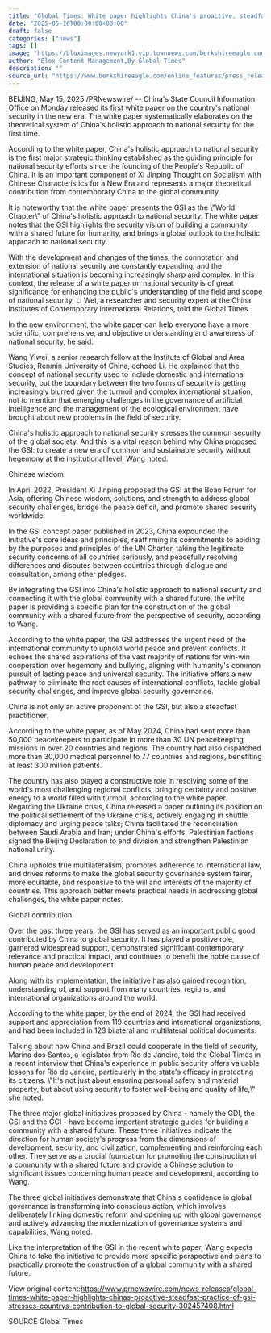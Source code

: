 ```yaml
---
title: "Global Times: White paper highlights China's proactive, steadfast practice of GSI, stresses country's contribution to global security"
date: "2025-05-16T00:00:00+03:00"
draft: false
categories: ["news"]
tags: []
image: "https://bloximages.newyork1.vip.townnews.com/berkshireeagle.com/content/tncms/custom/image/2b802cce-8455-11ec-8935-3f9640429655.jpg?resize=600%2C315"
author: "Blox Content Management,By Global Times"
description: ""
source_url: "https://www.berkshireeagle.com/online_features/press_releases/global-times-white-paper-highlights-chinas-proactive-steadfast-practice-of-gsi-stresses-countrys-contribution-to/article_9a9fd588-5d8d-5d38-837b-8c8e4c5d5abf.html"
---
```

BEIJING, May 15, 2025 /PRNewswire/ -- China's State Council Information Office on Monday released its first white paper on the country's national security in the new era. The white paper systematically elaborates on the theoretical system of China's holistic approach to national security for the first time. 

According to the white paper, China's holistic approach to national security is the first major strategic thinking established as the guiding principle for national security efforts since the founding of the People's Republic of China. It is an important component of Xi Jinping Thought on Socialism with Chinese Characteristics for a New Era and represents a major theoretical contribution from contemporary China to the global community.

It is noteworthy that the white paper presents the GSI as the \\"World Chapter\\" of China's holistic approach to national security. The white paper notes that the GSI highlights the security vision of building a community with a shared future for humanity, and brings a global outlook to the holistic approach to national security.

With the development and changes of the times, the connotation and extension of national security are constantly expanding, and the international situation is becoming increasingly sharp and complex. In this context, the release of a white paper on national security is of great significance for enhancing the public's understanding of the field and scope of national security, Li Wei, a researcher and security expert at the China Institutes of Contemporary International Relations, told the Global Times.

In the new environment, the white paper can help everyone have a more scientific, comprehensive, and objective understanding and awareness of national security, he said. 

Wang Yiwei, a senior research fellow at the Institute of Global and Area Studies, Renmin University of China, echoed Li. He explained that the concept of national security used to include domestic and international security, but the boundary between the two forms of security is getting increasingly blurred given the turmoil and complex international situation, not to mention that emerging challenges in the governance of artificial intelligence and the management of the ecological environment have brought about new problems in the field of security. 

China's holistic approach to national security stresses the common security of the global society. And this is a vital reason behind why China proposed the GSI: to create a new era of common and sustainable security without hegemony at the institutional level, Wang noted. 

Chinese wisdom

In April 2022, President Xi Jinping proposed the GSI at the Boao Forum for Asia, offering Chinese wisdom, solutions, and strength to address global security challenges, bridge the peace deficit, and promote shared security worldwide. 

In the GSI concept paper published in 2023, China expounded the initiative's core ideas and principles, reaffirming its commitments to abiding by the purposes and principles of the UN Charter, taking the legitimate security concerns of all countries seriously, and peacefully resolving differences and disputes between countries through dialogue and consultation, among other pledges.

By integrating the GSI into China's holistic approach to national security and connecting it with the global community with a shared future, the white paper is providing a specific plan for the construction of the global community with a shared future from the perspective of security, according to Wang. 

According to the white paper, the GSI addresses the urgent need of the international community to uphold world peace and prevent conflicts. It echoes the shared aspirations of the vast majority of nations for win-win cooperation over hegemony and bullying, aligning with humanity's common pursuit of lasting peace and universal security. The initiative offers a new pathway to eliminate the root causes of international conflicts, tackle global security challenges, and improve global security governance.

China is not only an active proponent of the GSI, but also a steadfast practitioner. 

According to the white paper, as of May 2024, China had sent more than 50,000 peacekeepers to participate in more than 30 UN peacekeeping missions in over 20 countries and regions. The country had also dispatched more than 30,000 medical personnel to 77 countries and regions, benefiting at least 300 million patients. 

The country has also played a constructive role in resolving some of the world's most challenging regional conflicts, bringing certainty and positive energy to a world filled with turmoil, according to the white paper. Regarding the Ukraine crisis, China released a paper outlining its position on the political settlement of the Ukraine crisis, actively engaging in shuttle diplomacy and urging peace talks; China facilitated the reconciliation between Saudi Arabia and Iran; under China's efforts, Palestinian factions signed the Beijing Declaration to end division and strengthen Palestinian national unity. 

China upholds true multilateralism, promotes adherence to international law, and drives reforms to make the global security governance system fairer, more equitable, and responsive to the will and interests of the majority of countries. This approach better meets practical needs in addressing global challenges, the white paper notes.

Global contribution

Over the past three years, the GSI has served as an important public good contributed by China to global security. It has played a positive role, garnered widespread support, demonstrated significant contemporary relevance and practical impact, and continues to benefit the noble cause of human peace and development.

Along with its implementation, the initiative has also gained recognition, understanding of, and support from many countries, regions, and international organizations around the world.

According to the white paper, by the end of 2024, the GSI had received support and appreciation from 119 countries and international organizations, and had been included in 123 bilateral and multilateral political documents.

Talking about how China and Brazil could cooperate in the field of security, Marina dos Santos, a legislator from Rio de Janeiro, told the Global Times in a recent interview that China's experience in public security offers valuable lessons for Rio de Janeiro, particularly in the state's efficacy in protecting its citizens. \\"It's not just about ensuring personal safety and material property, but about using security to foster well-being and quality of life,\\" she noted. 

The three major global initiatives proposed by China - namely the GDI, the GSI and the GCI - have become important strategic guides for building a community with a shared future. These three initiatives indicate the direction for human society's progress from the dimensions of development, security, and civilization, complementing and reinforcing each other. They serve as a crucial foundation for promoting the construction of a community with a shared future and provide a Chinese solution to significant issues concerning human peace and development, according to Wang. 

The three global initiatives demonstrate that China's confidence in global governance is transforming into conscious action, which involves deliberately linking domestic reform and opening up with global governance and actively advancing the modernization of governance systems and capabilities, Wang noted. 

Like the interpretation of the GSI in the recent white paper, Wang expects China to take the initiative to provide more specific perspective and plans to practically promote the construction of a global community with a shared future.

 View original content:https://www.prnewswire.com/news-releases/global-times-white-paper-highlights-chinas-proactive-steadfast-practice-of-gsi-stresses-countrys-contribution-to-global-security-302457408.html

SOURCE Global Times